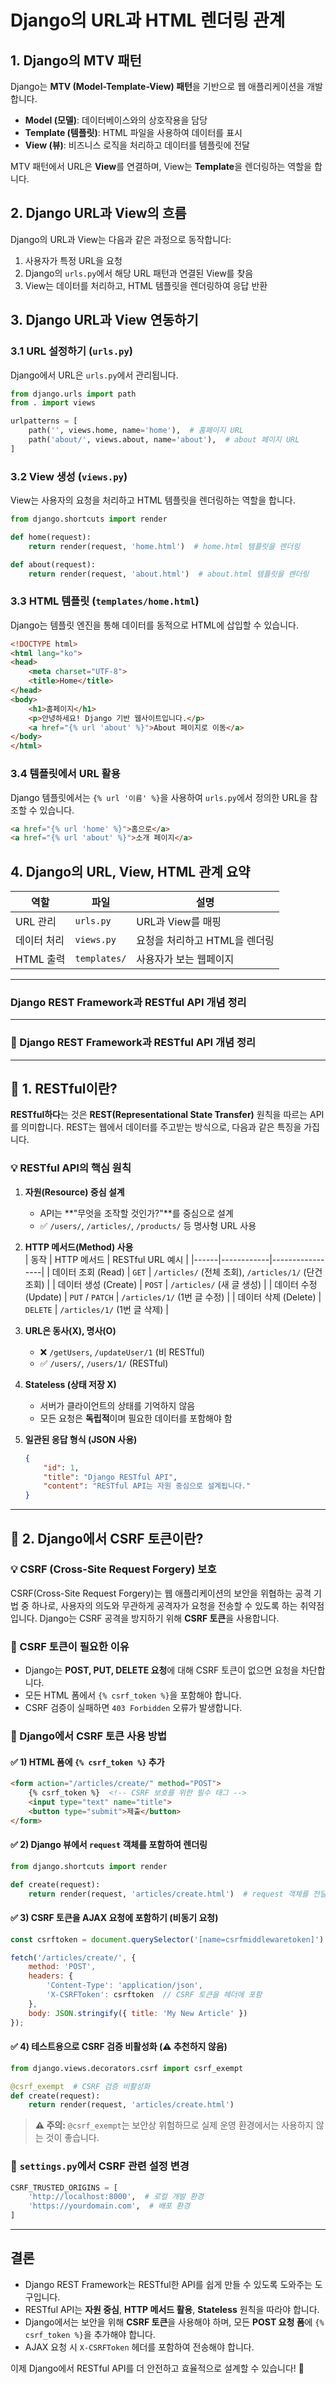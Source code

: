 # Django의 URL과 HTML 렌더링 관계

## 1. Django의 MTV 패턴
Django는 **MTV (Model-Template-View) 패턴**을 기반으로 웹 애플리케이션을 개발합니다.
- **Model (모델)**: 데이터베이스와의 상호작용을 담당
- **Template (템플릿)**: HTML 파일을 사용하여 데이터를 표시
- **View (뷰)**: 비즈니스 로직을 처리하고 데이터를 템플릿에 전달

MTV 패턴에서 URL은 **View**를 연결하며, View는 **Template**을 렌더링하는 역할을 합니다.

## 2. Django URL과 View의 흐름
Django의 URL과 View는 다음과 같은 과정으로 동작합니다:
1. 사용자가 특정 URL을 요청
2. Django의 `urls.py`에서 해당 URL 패턴과 연결된 View를 찾음
3. View는 데이터를 처리하고, HTML 템플릿을 렌더링하여 응답 반환

## 3. Django URL과 View 연동하기

### 3.1 URL 설정하기 (`urls.py`)
Django에서 URL은 `urls.py`에서 관리됩니다.
```python
from django.urls import path
from . import views

urlpatterns = [
    path('', views.home, name='home'),  # 홈페이지 URL
    path('about/', views.about, name='about'),  # about 페이지 URL
]
```

### 3.2 View 생성 (`views.py`)
View는 사용자의 요청을 처리하고 HTML 템플릿을 렌더링하는 역할을 합니다.
```python
from django.shortcuts import render

def home(request):
    return render(request, 'home.html')  # home.html 템플릿을 렌더링

def about(request):
    return render(request, 'about.html')  # about.html 템플릿을 렌더링
```

### 3.3 HTML 템플릿 (`templates/home.html`)
Django는 템플릿 엔진을 통해 데이터를 동적으로 HTML에 삽입할 수 있습니다.
```html
<!DOCTYPE html>
<html lang="ko">
<head>
    <meta charset="UTF-8">
    <title>Home</title>
</head>
<body>
    <h1>홈페이지</h1>
    <p>안녕하세요! Django 기반 웹사이트입니다.</p>
    <a href="{% url 'about' %}">About 페이지로 이동</a>
</body>
</html>
```

### 3.4 템플릿에서 URL 활용
Django 템플릿에서는 `{% url '이름' %}`을 사용하여 `urls.py`에서 정의한 URL을 참조할 수 있습니다.
```html
<a href="{% url 'home' %}">홈으로</a>
<a href="{% url 'about' %}">소개 페이지</a>
```

## 4. Django의 URL, View, HTML 관계 요약

| 역할 | 파일 | 설명 |
|------|------|------|
| URL 관리 | `urls.py` | URL과 View를 매핑 |
| 데이터 처리 | `views.py` | 요청을 처리하고 HTML을 렌더링 |
| HTML 출력 | `templates/` | 사용자가 보는 웹페이지 |

--- 
### Django REST Framework과 RESTful API 개념 정리  

---
### 📌 Django REST Framework과 RESTful API 개념 정리  

---

## 📝 1. RESTful이란?  
**RESTful하다**는 것은 **REST(Representational State Transfer)** 원칙을 따르는 API를 의미합니다. REST는 웹에서 데이터를 주고받는 방식으로, 다음과 같은 특징을 가집니다.

### 💡 RESTful API의 핵심 원칙  
1. **자원(Resource) 중심 설계**  
   - API는 **"무엇을 조작할 것인가?"**를 중심으로 설계  
   - ✅ `/users/`, `/articles/`, `/products/` 등 명사형 URL 사용  

2. **HTTP 메서드(Method) 사용**  
   | 동작 | HTTP 메서드 | RESTful URL 예시 |
   |------|------------|-----------------|
   | 데이터 조회 (Read) | `GET` | `/articles/` (전체 조회), `/articles/1/` (단건 조회) |
   | 데이터 생성 (Create) | `POST` | `/articles/` (새 글 생성) |
   | 데이터 수정 (Update) | `PUT` / `PATCH` | `/articles/1/` (1번 글 수정) |
   | 데이터 삭제 (Delete) | `DELETE` | `/articles/1/` (1번 글 삭제) |

3. **URL은 동사(X), 명사(O)**  
   - ❌ `/getUsers`, `/updateUser/1` (비 RESTful)  
   - ✅ `/users/`, `/users/1/` (RESTful)  

4. **Stateless (상태 저장 X)**  
   - 서버가 클라이언트의 상태를 기억하지 않음  
   - 모든 요청은 **독립적**이며 필요한 데이터를 포함해야 함  

5. **일관된 응답 형식 (JSON 사용)**  
   ```json
   {
       "id": 1,
       "title": "Django RESTful API",
       "content": "RESTful API는 자원 중심으로 설계됩니다."
   }
   ```

---

## 📝 2. Django에서 CSRF 토큰이란?
### 💡 CSRF (Cross-Site Request Forgery) 보호
CSRF(Cross-Site Request Forgery)는 웹 애플리케이션의 보안을 위협하는 공격 기법 중 하나로, 사용자의 의도와 무관하게 공격자가 요청을 전송할 수 있도록 하는 취약점입니다. Django는 CSRF 공격을 방지하기 위해 **CSRF 토큰**을 사용합니다.

### 🔹 CSRF 토큰이 필요한 이유
- Django는 **POST, PUT, DELETE 요청**에 대해 CSRF 토큰이 없으면 요청을 차단합니다.
- 모든 HTML 폼에서 `{% csrf_token %}`을 포함해야 합니다.
- CSRF 검증이 실패하면 `403 Forbidden` 오류가 발생합니다.

### 🔹 Django에서 CSRF 토큰 사용 방법
#### ✅ 1) HTML 폼에 `{% csrf_token %}` 추가
```html
<form action="/articles/create/" method="POST">
    {% csrf_token %}  <!-- CSRF 보호를 위한 필수 태그 -->
    <input type="text" name="title">
    <button type="submit">제출</button>
</form>
```

#### ✅ 2) Django 뷰에서 `request` 객체를 포함하여 렌더링
```python
from django.shortcuts import render

def create(request):
    return render(request, 'articles/create.html')  # request 객체를 전달해야 CSRF 토큰이 생성됨
```

#### ✅ 3) CSRF 토큰을 AJAX 요청에 포함하기 (비동기 요청)
```javascript
const csrftoken = document.querySelector('[name=csrfmiddlewaretoken]').value;

fetch('/articles/create/', {
    method: 'POST',
    headers: {
        'Content-Type': 'application/json',
        'X-CSRFToken': csrftoken  // CSRF 토큰을 헤더에 포함
    },
    body: JSON.stringify({ title: 'My New Article' })
});
```

#### ✅ 4) 테스트용으로 CSRF 검증 비활성화 (⚠️ 추천하지 않음)
```python
from django.views.decorators.csrf import csrf_exempt

@csrf_exempt  # CSRF 검증 비활성화
def create(request):
    return render(request, 'articles/create.html')
```
> **⚠️ 주의:** `@csrf_exempt`는 보안상 위험하므로 실제 운영 환경에서는 사용하지 않는 것이 좋습니다.

### 🔹 `settings.py`에서 CSRF 관련 설정 변경
```python
CSRF_TRUSTED_ORIGINS = [
    'http://localhost:8000',  # 로컬 개발 환경
    'https://yourdomain.com',  # 배포 환경
]
```

---

## 결론
- Django REST Framework는 RESTful한 API를 쉽게 만들 수 있도록 도와주는 도구입니다.
- RESTful API는 **자원 중심**, **HTTP 메서드 활용**, **Stateless** 원칙을 따라야 합니다.
- Django에서는 보안을 위해 **CSRF 토큰**을 사용해야 하며, 모든 **POST 요청 폼**에 `{% csrf_token %}`을 추가해야 합니다.
- AJAX 요청 시 `X-CSRFToken` 헤더를 포함하여 전송해야 합니다.

이제 Django에서 RESTful API를 더 안전하고 효율적으로 설계할 수 있습니다! 🚀


